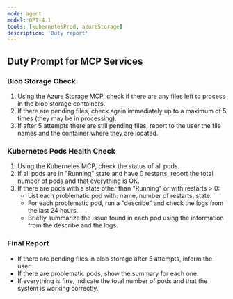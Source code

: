 ```yaml
---
mode: agent
model: GPT-4.1
tools: [kubernetesProd, azureStorage]
description: 'Duty report'
---
```


## Duty Prompt for MCP Services

### Blob Storage Check
1. Using the Azure Storage MCP, check if there are any files left to process in the blob storage containers.
2. If there are pending files, check again immediately up to a maximum of 5 times (they may be in processing).
3. If after 5 attempts there are still pending files, report to the user the file names and the container where they are located.

### Kubernetes Pods Health Check
1. Using the Kubernetes MCP, check the status of all pods.
2. If all pods are in "Running" state and have 0 restarts, report the total number of pods and that everything is OK.
3. If there are pods with a state other than "Running" or with restarts > 0:
   - List each problematic pod with: name, number of restarts, state.
   - For each problematic pod, run a "describe" and check the logs from the last 24 hours.
   - Briefly summarize the issue found in each pod using the information from the describe and the logs.

### Final Report
- If there are pending files in blob storage after 5 attempts, inform the user.
- If there are problematic pods, show the summary for each one.
- If everything is fine, indicate the total number of pods and that the system is working correctly.

